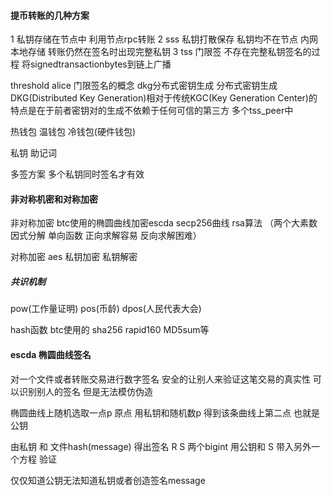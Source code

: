 
#### 提币转账的几种方案

1 私钥存储在节点中 利用节点rpc转账 
2 sss 私钥打散保存  私钥均不在节点 内网本地存储 转账仍然在签名时出现完整私钥
3 tss 门限签  不存在完整私钥签名的过程 将signedtransactionbytes到链上广播

threshold alice 
门限签名的概念  dkg分布式密钥生成 
分布式密钥生成DKG(Distributed Key Generation)相对于传统KGC(Key Generation Center)的特点是在于前者密钥对的生成不依赖于任何可信的第三方
多个tss_peer中 


热钱包 温钱包 冷钱包(硬件钱包) 

私钥 助记词 

多签方案 多个私钥同时签名才有效 


#### 非对称机密和对称加密
非对称加密  btc使用的椭圆曲线加密escda  secp256曲线 
rsa算法 （两个大素数 因式分解 单向函数 正向求解容易 反向求解困难）

对称加密 aes  私钥加密 私钥解密

##### 共识机制
pow(工作量证明) pos(币龄) dpos(人民代表大会)

hash函数 btc使用的 sha256 rapid160 
MD5sum等


#### escda 椭圆曲线签名
对一个文件或者转账交易进行数字签名 安全的让别人来验证这笔交易的真实性
可以识别别人的签名 但是无法模仿伪造 

椭圆曲线上随机选取一点p 原点  用私钥和随机数p 得到该条曲线上第二点 也就是公钥


由私钥 和 文件hash(message)  得出签名  R S 两个bigint 
用公钥和 S 带入另外一个方程 验证 

仅仅知道公钥无法知道私钥或者创造签名message 

